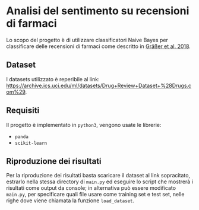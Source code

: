 # Analisi del sentimento su recensioni di farmaci
Lo scopo del progetto è di utilizzare classificatori Naive Bayes per classificare delle recensioni di farmaci come descritto in [Gräßer et al. 2018](https://dl.acm.org/doi/10.1145/3194658.3194677).

## Dataset
I datasets utilizzato è reperibile al link: https://archive.ics.uci.edu/ml/datasets/Drug+Review+Dataset+%28Drugs.com%29.

## Requisiti
Il progetto è implementato in `python3`, vengono usate le librerie:
- `panda`
- `scikit-learn`

## Riproduzione dei risultati
Per la riproduzione dei risultati basta scaricare il dataset al link sopracitato, estrarlo nella stessa directory di `main.py` ed eseguire lo script che mostrerà i risultati come output da console; in alternativa può essere modificato `main.py`, per specificare quali file usare come training set e test set, nelle righe dove viene chiamata la funzione `load_dataset`.
